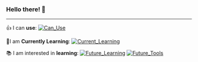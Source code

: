 ### Hello there! 👋


---

👍 I can **use**: 
[![Can_Use](https://skillicons.dev/icons?i=py)](https://skillicons.dev)

📑I am **Currently Learning**:
[![Current_Learning](https://skillicons.dev/icons?i=haskell)](https://skillicons.dev)

📚 I am interested in **learning**: 
[![Future_Learning](https://skillicons.dev/icons?i=c,cs,cpp,rust,java)](https://skillicons.dev)
[![Future_Tools](https://skillicons.dev/icons?i=blender,docker,dotnet,git,godot,mysql,mongodb,ps,unity,unreal)](https://skillicons.dev)


